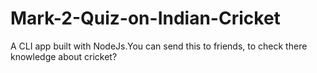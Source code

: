 # Mark-2-Quiz-on-Indian-Cricket
A CLI app built with NodeJs.You can send this to friends, to check there knowledge about cricket?
